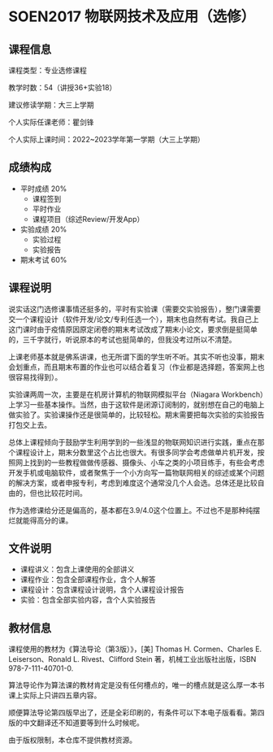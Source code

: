 # SOEN2017 物联网技术及应用（选修）

## 课程信息

课程类型：专业选修课程

教学时数：54（讲授36+实验18）

建议修读学期：大三上学期

个人实际任课老师：瞿剑锋

个人实际上课时间：2022~2023学年第一学期（大三上学期）

## 成绩构成

- 平时成绩 20%
  - 课程签到
  - 平时作业
  - 课程项目（综述Review/开发App）
- 实验成绩 20%
  - 实验过程
  - 实验报告
- 期末考试 60%

## 课程说明

说实话这门选修课事情还挺多的，平时有实验课（需要交实验报告），整门课需要交一个课程设计（软件开发/论文/专利任选一个），期末也自然有考试。我自己上这门课时由于疫情原因原定闭卷的期末考试改成了期末小论文，要求倒是挺简单的，三千字就行，听说原本的考试也挺简单的，但我没考过所以不清楚。

上课老师基本就是佛系讲课，也无所谓下面的学生听不听。其实不听也没事，期末会划重点，而且期末布置的作业也可以结合着复习（作业都是选择题，答案网上也很容易找得到）。

实验课两周一次，主要是在机房计算机的物联网模拟平台（Niagara Workbench）上学习一些基本操作。当然，由于这软件是闭源订阅制的，就别想在自己的电脑上做实验了。实验课操作还是很简单的，比较轻松。期末需要把每次实验的实验报告打包交上去。

总体上课程倾向于鼓励学生利用学到的一些浅显的物联网知识进行实践，重点在那个课程设计上，期末分数里这个占比也很大。有很多同学会考虑做单片机开发，按照网上找到的一些教程做做传感器、摄像头、小车之类的小项目练手，有些会考虑开发手机或电脑软件，或者聚焦于一个小方向写一篇物联网相关的综述或某个问题的解决方案，或者申报专利，考虑到难度这个通常没几个人会选。总体还是比较自由的，但也比较花时间。

作为选修课给分还是偏高的，基本都在3.9/4.0这个位置上。不过也不是那种纯摆烂就能得高分的课。

## 文件说明

- 课程讲义：包含上课使用的全部讲义
- 课程作业：包含全部课程作业，含个人解答
- 课程设计：包含课程设计说明，含个人课程设计报告
- 实验：包含全部实验内容，含个人实验报告

## 教材信息

课程使用的教材为《算法导论（第3版）》，[美] Thomas H. Cormen、Charles E. Leiserson、Ronald L. Rivest、Clifford Stein 著，机械工业出版社出版，ISBN 978-7-111-40701-0.

算法导论作为算法课的教材肯定是没有任何槽点的，唯一的槽点就是这么厚一本书课上实际上只讲四五章内容。

顺便算法导论第四版早出了，还是全彩印刷的，有条件可以下本电子版看看。第四版的中文翻译还不知道要等到什么时候呢。

由于版权限制，本仓库不提供教材资源。
